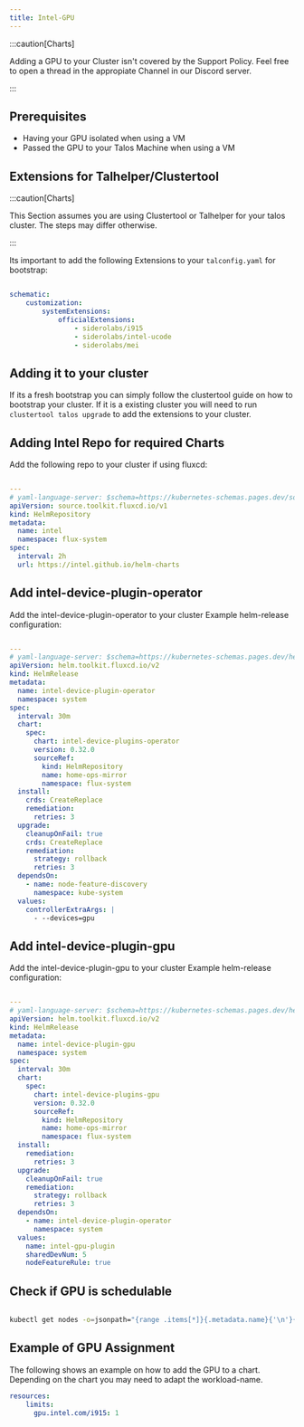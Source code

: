 ```yaml
---
title: Intel-GPU
---
```


:::caution[Charts]

Adding a GPU to your Cluster isn't covered by the Support Policy.
Feel free to open a thread in the appropiate Channel in our Discord server.

:::

## Prerequisites

- Having your GPU isolated when using a VM
- Passed the GPU to your Talos Machine when using a VM

## Extensions for Talhelper/Clustertool

:::caution[Charts]

This Section assumes you are using Clustertool or Talhelper for your talos cluster. The steps may differ otherwise.

:::


Its important to add the following Extensions to your `talconfig.yaml` for bootstrap:

```yaml

schematic:
    customization:
        systemExtensions:
            officialExtensions:
                - siderolabs/i915
                - siderolabs/intel-ucode
                - siderolabs/mei

```

## Adding it to your cluster

If its a fresh bootstrap you can simply follow the clustertool guide on how to bootstrap your cluster.
If it is a existing cluster you will need to run `clustertool talos upgrade` to add the extensions to your cluster.

## Adding Intel Repo for required Charts

Add the following repo to your cluster if using fluxcd:

```yaml

---
# yaml-language-server: $schema=https://kubernetes-schemas.pages.dev/source.toolkit.fluxcd.io/helmrepository_v1.json
apiVersion: source.toolkit.fluxcd.io/v1
kind: HelmRepository
metadata:
  name: intel
  namespace: flux-system
spec:
  interval: 2h
  url: https://intel.github.io/helm-charts

```

## Add intel-device-plugin-operator

Add the intel-device-plugin-operator to your cluster
Example helm-release configuration:

```yaml

---
# yaml-language-server: $schema=https://kubernetes-schemas.pages.dev/helm.toolkit.fluxcd.io/helmrelease_v2.json
apiVersion: helm.toolkit.fluxcd.io/v2
kind: HelmRelease
metadata:
  name: intel-device-plugin-operator
  namespace: system
spec:
  interval: 30m
  chart:
    spec:
      chart: intel-device-plugins-operator
      version: 0.32.0
      sourceRef:
        kind: HelmRepository
        name: home-ops-mirror
        namespace: flux-system
  install:
    crds: CreateReplace
    remediation:
      retries: 3
  upgrade:
    cleanupOnFail: true
    crds: CreateReplace
    remediation:
      strategy: rollback
      retries: 3
  dependsOn:
    - name: node-feature-discovery
      namespace: kube-system
  values:
    controllerExtraArgs: |
      - --devices=gpu

```

## Add intel-device-plugin-gpu

Add the intel-device-plugin-gpu to your cluster
Example helm-release configuration:

```yaml

---
# yaml-language-server: $schema=https://kubernetes-schemas.pages.dev/helm.toolkit.fluxcd.io/helmrelease_v2.json
apiVersion: helm.toolkit.fluxcd.io/v2
kind: HelmRelease
metadata:
  name: intel-device-plugin-gpu
  namespace: system
spec:
  interval: 30m
  chart:
    spec:
      chart: intel-device-plugins-gpu
      version: 0.32.0
      sourceRef:
        kind: HelmRepository
        name: home-ops-mirror
        namespace: flux-system
  install:
    remediation:
      retries: 3
  upgrade:
    cleanupOnFail: true
    remediation:
      strategy: rollback
      retries: 3
  dependsOn:
    - name: intel-device-plugin-operator
      namespace: system
  values:
    name: intel-gpu-plugin
    sharedDevNum: 5
    nodeFeatureRule: true

```

## Check if GPU is schedulable

```bash

kubectl get nodes -o=jsonpath="{range .items[*]}{.metadata.name}{'\n'}{' i915: '}{.status.allocatable.gpu\.intel\.com/i915}{'\n'}"

```

## Example of GPU Assignment

The following shows an example on how to add the GPU to a chart. Depending on the chart you may need to adapt the workload-name.

```yaml
resources:
    limits:
      gpu.intel.com/i915: 1
```
